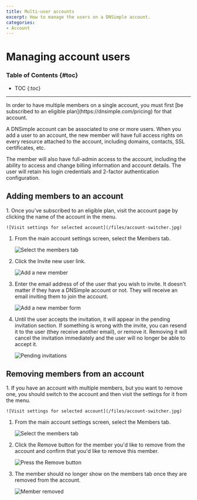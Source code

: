 ```yaml
---
title: Multi-user accounts
excerpt: How to manage the users on a DNSimple account.
categories:
- Account
---
```


# Managing account users

### Table of Contents {#toc}

* TOC
{:toc}

---

<note>
In order to have multiple members on a single account, you must first [be subscribed to an eligible plan](https://dnsimple.com/pricing) for that account.
</note>

A DNSimple account can be associated to one or more users. When you add a user to an account, the new member will have full access rights on every resource attached to the account, including domains, contacts, SSL certificates, etc.

The member will also have full-admin access to the account, including the ability to access and change billing information and account details. The user will retain his login credentials and 2-factor authentication configuration.


## Adding members to an account

<div class="section-steps" markdown="1">
1. Once you've subscribed to an eligible plan, visit the account page by clicking the name of the account in the menu.

    ![Visit settings for selected account](/files/account-switcher.jpg)

1. From the main account settings screen, select the <label>Members</label> tab.

    ![Select the members tab](/files/add-member-account-link.jpg)

1. Click the <label>Invite new user</label> link.

    ![Add a new member](/files/add-member-link-members-screen.png)

1. Enter the email address of of the user that you wish to invite. It doesn't matter if they have a DNSimple account or not. They will receive an email inviting them to join the account. 

    ![Add a new member form](/files/add-member-screen.png)

1. Until the user accepts the invitation, it will appear in the pending invitation section. If something is wrong with the invite, you can resend it to the user (they receive another email), or remove it. Removing it will cancel the invitation immediately and the user will no longer be able to accept it.

    ![Pending invitations](/files/add-member-pending-invitations.png)

</div>

## Removing members from an account

<div class="section-steps" markdown="1">
1. If you have an account with multiple members, but you want to remove one, you should switch to the account and then visit the settings for it from the menu.

    ![Visit settings for selected account](/files/account-switcher.jpg)

1. From the main account settings screen, select the <label>Members</label> tab.

    ![Select the members tab](/files/add-member-account-link.jpg)

1. Click the <label>Remove</label> button for the member you'd like to remove from the account and confirm that you'd like to remove this member.

    ![Press the Remove button](/files/add-member-remove.png)

1. The member should no longer show on the members tab once they are removed from the account.

    ![Member removed](/files/add-member-member-removed.png)

</div>
